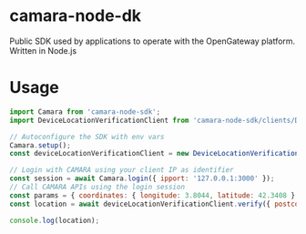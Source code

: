 # camara-node-dk

Public SDK used by applications to operate with the OpenGateway platform.
Written in Node.js

# Usage

```js
import Camara from 'camara-node-sdk';
import DeviceLocationVerificationClient from 'camara-node-sdk/clients/DeviceLocationVerificationClient';

// Autoconfigure the SDK with env vars
Camara.setup();
const deviceLocationVerificationClient = new DeviceLocationVerificationClient();

// Login with CAMARA using your client IP as identifier
const session = await Camara.login({ ipport: '127.0.0.1:3000' });
// Call CAMARA APIs using the login session
const params = { coordinates: { longitude: 3.8044, latitude: 42.3408 } };
const location = await deviceLocationVerificationClient.verify({ postcode: '28080' }, { session });

console.log(location);
```
